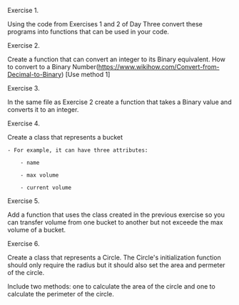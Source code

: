 Exercise 1. 

Using the code from Exercises 1 and 2 of Day Three convert these programs into functions that can be used in your code.

Exercise 2. 

Create a function that can convert an integer to its Binary equivalent. How to convert to a Binary Number(https://www.wikihow.com/Convert-from-Decimal-to-Binary) [Use method 1]

Exercise 3. 

In the same file as Exercise 2 create a function that takes a Binary value and converts it to an integer.


Exercise 4. 

Create a class that represents a bucket

	- For example, it can have three attributes:
	
		- name
	
		- max volume
	
		- current volume





Exercise 5. 

Add a function that uses the class created in the previous exercise so you can transfer volume from one bucket to another but not exceede the  max volume of a bucket.

Exercise 6. 

Create a class that represents a Circle. The Circle's initialization function should only require the radius but it should also set the area and permeter of the circle. 

Include two methods: one to calculate the area of the circle and one to calculate the perimeter of the circle.
